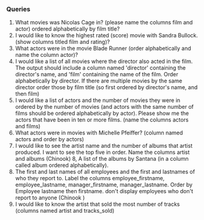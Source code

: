 ### Queries

1. What movies was Nicolas Cage in? (please name the columns film and actor) ordered alphabetically by film title?
2. I would like to know the highest rated (score) movie with Sandra Bullock. (show columns titled film and rating)?
3. What actors were in the movie Blade Runner (order alphabetically and name the column actor)?
4. I would like a list of all movies where the director also acted in the film. The output should include a column named 'director' containing the director's name, and 'film' containing the name of the film. Order alphabetically by director. If there are multiple movies by the same director order those by film title (so first ordered by director's name, and then film)
5. I would like a list of actors and the number of movies they were in ordered by the number of movies (and actors with the same number of films should be ordered alphabetically by actor). Please show me the actors that have been in ten or more films. (name the columns actors and films)
6. What actors were in movies with Michelle Pfeiffer? (column named actors and order by actors)
7. I would like to see the artist name and the number of albums that artist produced. I want to see the top five in order. Name the columns artist and albums (Chinook)
   8, A list of the albums by Santana (in a column called album ordered alphabetically).
8. The first and last names of all employees and the first and lastnames of who they report to. Label the columns employee_firstname, employee_lastname, manager_firstname, manager_lastname. Order by Employee lastname then firstname. don't display employees who don't report to anyone (Chinook )
9. I would like to know the artist that sold the most number of tracks (columns named artist and tracks_sold)
